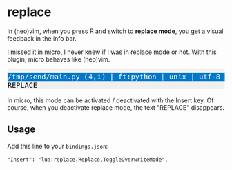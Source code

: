 # replace

In (neo)vim, when you press R and switch to **replace mode**,
you get a visual feedback in the info bar.

I missed it in micro, I never knew if I was in replace mode or not. With this plugin, micro behaves like (neo)vim.

![](replace.png)

In micro, this mode can be activated / deactivated with the Insert key. Of course, when you deactivate replace mode,
the text "REPLACE" disappears.

## Usage

Add this line to your `bindings.json`:

    "Insert": "lua:replace.Replace,ToggleOverwriteMode",

